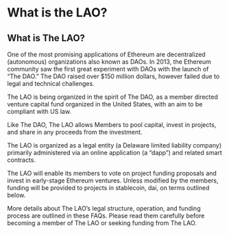 # What is the LAO?

## What is The LAO?

One of the most promising applications of Ethereum are decentralized (autonomous) organizations also known as DAOs.  In 2013, the Ethereum community saw the first great experiment with DAOs with the launch of “The DAO.”  The DAO raised over $150 million dollars, however failed due to legal and technical challenges. 

The LAO is being organized in the spirit of The DAO, as a member directed venture capital fund organized in the United States, with an aim to be compliant with US law.
  
Like The DAO, The LAO allows Members to pool capital, invest in projects, and share in any proceeds from the investment. 

The LAO is organized as a legal entity (a Delaware limited liability company) primarily administered via an online application (a “dapp”) and related smart contracts.

The LAO will enable its members to vote on project funding proposals and invest in early-stage Ethereum ventures.  Unless modified by the members, funding will be provided to projects in stablecoin, dai, on terms outlined below.  

More details about The LAO’s legal structure, operation, and funding process are outlined in these FAQs.  Please read them carefully before becoming a member of The LAO or seeking funding from The LAO.
